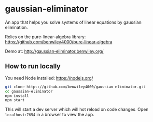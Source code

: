 # gaussian-eliminator

An app that helps you solve systems of linear equations by gaussian elimination.

Relies on the pure-linear-algebra library: https://github.com/benwiley4000/pure-linear-algebra

Demo at: http://gaussian-eliminator.benwiley.org/

## How to run locally

You need Node installed: https://nodejs.org/

```bash
git clone https://github.com/benwiley4000/gaussian-eliminator.git
cd gaussian-eliminator
npm install
npm start
```

This will start a dev server which will hot reload on code changes. Open `localhost:7654` in a browser to view the app.
